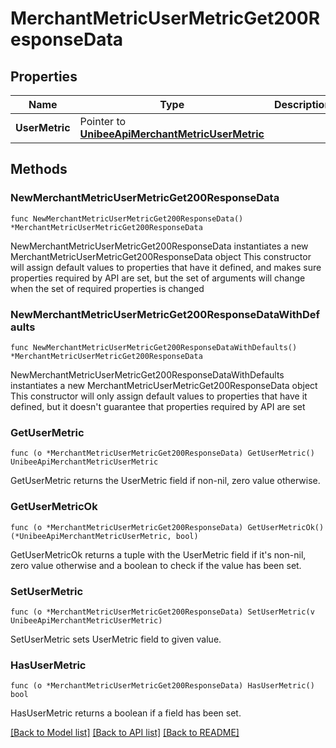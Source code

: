 # MerchantMetricUserMetricGet200ResponseData

## Properties

Name | Type | Description | Notes
------------ | ------------- | ------------- | -------------
**UserMetric** | Pointer to [**UnibeeApiMerchantMetricUserMetric**](UnibeeApiMerchantMetricUserMetric.md) |  | [optional] 

## Methods

### NewMerchantMetricUserMetricGet200ResponseData

`func NewMerchantMetricUserMetricGet200ResponseData() *MerchantMetricUserMetricGet200ResponseData`

NewMerchantMetricUserMetricGet200ResponseData instantiates a new MerchantMetricUserMetricGet200ResponseData object
This constructor will assign default values to properties that have it defined,
and makes sure properties required by API are set, but the set of arguments
will change when the set of required properties is changed

### NewMerchantMetricUserMetricGet200ResponseDataWithDefaults

`func NewMerchantMetricUserMetricGet200ResponseDataWithDefaults() *MerchantMetricUserMetricGet200ResponseData`

NewMerchantMetricUserMetricGet200ResponseDataWithDefaults instantiates a new MerchantMetricUserMetricGet200ResponseData object
This constructor will only assign default values to properties that have it defined,
but it doesn't guarantee that properties required by API are set

### GetUserMetric

`func (o *MerchantMetricUserMetricGet200ResponseData) GetUserMetric() UnibeeApiMerchantMetricUserMetric`

GetUserMetric returns the UserMetric field if non-nil, zero value otherwise.

### GetUserMetricOk

`func (o *MerchantMetricUserMetricGet200ResponseData) GetUserMetricOk() (*UnibeeApiMerchantMetricUserMetric, bool)`

GetUserMetricOk returns a tuple with the UserMetric field if it's non-nil, zero value otherwise
and a boolean to check if the value has been set.

### SetUserMetric

`func (o *MerchantMetricUserMetricGet200ResponseData) SetUserMetric(v UnibeeApiMerchantMetricUserMetric)`

SetUserMetric sets UserMetric field to given value.

### HasUserMetric

`func (o *MerchantMetricUserMetricGet200ResponseData) HasUserMetric() bool`

HasUserMetric returns a boolean if a field has been set.


[[Back to Model list]](../README.md#documentation-for-models) [[Back to API list]](../README.md#documentation-for-api-endpoints) [[Back to README]](../README.md)


